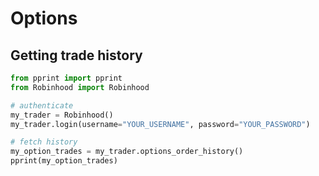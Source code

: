 # Options

## Getting trade history

```py
from pprint import pprint
from Robinhood import Robinhood

# authenticate
my_trader = Robinhood()
my_trader.login(username="YOUR_USERNAME", password="YOUR_PASSWORD")

# fetch history
my_option_trades = my_trader.options_order_history()
pprint(my_option_trades)
```

